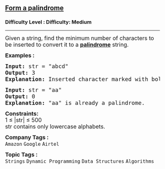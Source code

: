 <h2><a href="https://www.geeksforgeeks.org/problems/form-a-palindrome1455/1?page=4&company=Google&sortBy=submissions">Form a palindrome</a></h2><h3>Difficulty Level : Difficulty: Medium</h3><hr><div class="problems_problem_content__Xm_eO"><p><span style="font-size: 18px;">Given a string, find the minimum number of characters to be inserted to convert it to a <a href="https://www.geeksforgeeks.org/string-palindrome/"><strong>palindrome</strong></a> string.<br></span></p>
<p><span style="font-size: 18px;"><strong>Examples :</strong></span></p>
<pre><span style="font-size: 18px;"><strong>Input:</strong> str = "abcd"
<strong>Output:</strong> 3
<strong>Explanation:</strong> Inserted character marked with bold characters in <strong>dcb</strong>abcd, here we need minimum three characters to make it palindrome.
</span></pre>
<pre><span style="font-size: 18px;"><strong>Input:</strong> str = "aa"
<strong>Output:</strong> 0
<strong>Explanation: </strong>"aa" is already a palindrome.</span><span style="font-size: 18px;"><br></span></pre>
<p><span style="font-size: 18px;"><strong>Constraints:</strong><br>1 ≤ |str| ≤ 500<br>str contains only lowercase alphabets.</span></p></div><p><span style=font-size:18px><strong>Company Tags : </strong><br><code>Amazon</code>&nbsp;<code>Google</code>&nbsp;<code>Airtel</code>&nbsp;<br><p><span style=font-size:18px><strong>Topic Tags : </strong><br><code>Strings</code>&nbsp;<code>Dynamic Programming</code>&nbsp;<code>Data Structures</code>&nbsp;<code>Algorithms</code>&nbsp;